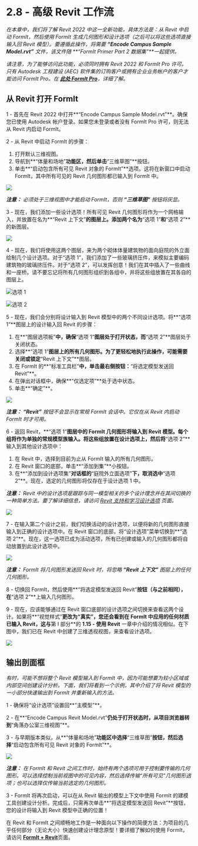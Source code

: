 # 2.8 - 高级 Revit 工作流

_在本章中，我们将了解 Revit 2022 中这一全新功能，具体方法是：从 Revit 中启动 FormIt，然后使用 FormIt 生成几何图形和设计选项（之后可以将这些选项直接输入回 Revit 模型）。要遵循此操作，将需要_ _**“Encode Campus Sample Model.rvt”**_ _文件，该文件随_ _**“FormIt Primer Part 2 数据集”**一起提供。_

_请注意，为了能够访问此功能，必须同时拥有 Revit 2022 和 FormIt Pro 许可。只有 Autodesk 工程建设 (AEC) 软件集的订购客户或拥有企业业务帐户的客户才能访问 FormIt Pro。在_ [_**此处 FormIt Pro**_](https://formit.autodesk.com/#pro-callout)_，详细了解。_

## 从 Revit 打开 FormIt

1 - 首先在 Revit 2022 中打开**“Encode Campus Sample Model.rvt”**。确保您已使用 Autodesk 帐户登录。如果您未登录或者没有 FormIt Pro 许可，则无法从 Revit 内启动 FormIt。

2 - 从 Revit 中启动 FormIt 的步骤：

1. 打开默认三维视图。
2. 导航到**“体量和场地”**功能区，然后单击**“三维草图”**按钮。
3. 单击**“启动包含所有可见 Revit 对象的 FormIt”**选项。这将在新窗口中启动 FormIt，其中所有可见的 Revit 几何图形都已输入到 FormIt 中。

![](../../.gitbook/assets/0%20%2822%29.png)

_**注意：**_ _必须处于三维视图中才能启动 FormIt，否则_ _**“三维草图”**_ _按钮将灰显。_

3 - 现在，我们添加一些设计选项！所有可见 Revit 几何图形将作为一个网格输入，并放置在名为**“Revit 上下文”**的图层上。添加两个名为**“选项 1”**和**“选项 2”**的新图层。

![](../../.gitbook/assets/1%20%2823%29.png)

4 - 现在，我们将使用这两个图层，来为两个砌体体量建筑物的面向庭院的外立面绘制几个设计选项。对于“选项 1”，我们添加了一些玻璃挤压件，来模拟主要编码建筑物的玻璃挤压件。对于“选项 2”，可以发挥创意！我们在其中插入了一些曲线和一座桥。请不要忘记将所有几何图形组织到各组中，并将这些组放置在其各自的图层上。

![选项 1](../../.gitbook/assets/2%20%2823%29.png)

![选项 2](../../.gitbook/assets/3%20%2820%29.png)

5 - 现在，我们会分别将设计输入到 Revit 模型中的两个不同设计选项。将**“选项 1”**图层上的设计输入回 Revit 的步骤：

1. 在**“图层选项板”**中，确保**“选项 1”**图层处于打开状态，而**“选项 2”**图层处于关闭状态。
2. 选择**“选项 1”**图层上的所有几何图形。为了更轻松地执行此操作，可能需要关闭或锁定**“Revit 上下文”**图层。
3. 在 FormIt 的**“标准工具栏”**中，单击最右侧按钮：**“将选定模型发送回 Revit”**。
4. 在弹出对话框中，确保**“仅选定项”**处于选中状态。
5. 单击**“确定”**。

![](../../.gitbook/assets/4%20%2819%29.png)

_**注意：**_ _**“Revit”**_ _按钮不会显示在常规 FormIt 会话中。它仅在从 Revit 内启动 FormIt 时才可用。_

6 - 返回 Revit，**“选项 1”**图层中的 FormIt 几何图形将输入到 Revit 模型。每个组将作为单独的常规模型族输入。将这些组放置在设计选项上，然后将**“选项 2”**输入到其他设计选项中：

1. 在 Revit 中，选择到目前为止从 FormIt 输入的所有几何图形。
2. 在 Revit 窗口的底部，单击**“添加到集”**小按钮。
3. 在**“添加到设计选项集”**对话框的**“庭院外立面选项”**下，取消选中**“选项 2”**。现在，选定的几何图形将仅存在于设计选项 1 中。

_**注意：**_ _Revit 中的设计选项是跟踪与同一模型相关的多个设计理念并在其间切换的一种简单方法。要了解详细信息，请访问_ [_Revit 支持和学习设计选项_]( https://knowledge.autodesk.com/support/revit-products/learn-explore/caas/CloudHelp/cloudhelp/2021/CHS/Revit-Model/files/GUID-D48B1E7E-BC34-414E-85BD-790F199BB2C0-htm.html) _页面。_

![](../../.gitbook/assets/5%20%2818%29.png)

7 - 在输入第二个设计之前，我们切换活动的设计选项，以便将新的几何图形直接输入到正确的设计选项中。在 Revit 窗口的底部，将“设计选项”菜单切换到**“选项 2”**。现在，这一选项已成为活动选项，所有已创建或输入的几何图形都将自动放置到此设计选项中。

![](../../.gitbook/assets/6%20%2815%29.png)

_**注意：**_ _FormIt 将几何图形发送回 Revit 时，将忽略_ _**“Revit 上下文”**_ _图层上的任何几何图形。_

8 - 切换回 FormIt，然后使用**“将选定模型发送回 Revit”**按钮（与之前相同），在**“选项 2”**上输入几何图形。

9 - 现在，应该能够通过在 Revit 窗口底部的设计选项之间切换来查看这两个设计。如果将**“视觉样式”**更改为“真实”，您还会看到在 FormIt 中应用的任何材质已输入 Revit，这与**第 I 部分**的 **1.15 - 使用 Revit** 一章中介绍的情况相似。在下图中，我们已在 Revit 中创建了三维透视视图，来查看设计选项。

![](../../.gitbook/assets/7%20%2810%29.png)

## 输出剖面框

_有时，可能不想将整个 Revit 模型输入到 FormIt 中，因为可能想要为较小区域或内部空间创建设计分析。下面，我们将看到一个示例，其中介绍了将 Revit 模型的一小部分快速输出到 FormIt 并重新输入的方法。_

1 - 确保将“设计选项”设置回**“主模型”**。

2 - 在**“Encode Campus Revit Model.rvt”**仍处于打开状态时，从项目浏览器转到**“角落办公室三维视图”**。

3 - 与早期版本类似，从**“体量和场地”**功能区中选择**“三维草图”**按钮，然后选择**“启动包含所有可见 Revit 对象的 FormIt”**。

![](../../.gitbook/assets/8%20%2810%29.png)

_**注意：**_ _在 FormIt 和 Revit 之间工作时，始终有两个选项可用于控制要传输的几何图形。可以选择控制当前视图中的可见内容，然后选择传输“所有可见”几何图形选项；也可以选择仅传输当前选定的几何图形。_

3 - FormIt 将再次启动，可以在从 Revit 输出的模型上下文中使用 FormIt 的建模工具创建设计分析。完成后，只需再次单击**“将选定模型发送回 Revit”**按钮，您的设计将输入到 Revit 模型中正确的位置！

在 Revit 和 FormIt 之间顺畅地工作是一种面向以下操作的简便方法：为项目的几乎任何部分（无论大小）快速创建设计理念原型！要详细了解如何使用 FormIt，请访问 [**FormIt + Revit**](https://formit.autodesk.com/page/formit-revit#:~:text=FormIt%20Groups%20become%20Revit%20Mass,using%20Revit%202018%20and%20newer.)页面。

